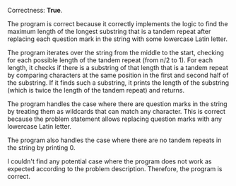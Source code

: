 Correctness: **True**.

The program is correct because it correctly implements the logic to find the maximum length of the longest substring that is a tandem repeat after replacing each question mark in the string with some lowercase Latin letter.

The program iterates over the string from the middle to the start, checking for each possible length of the tandem repeat (from n/2 to 1). For each length, it checks if there is a substring of that length that is a tandem repeat by comparing characters at the same position in the first and second half of the substring. If it finds such a substring, it prints the length of the substring (which is twice the length of the tandem repeat) and returns.

The program handles the case where there are question marks in the string by treating them as wildcards that can match any character. This is correct because the problem statement allows replacing question marks with any lowercase Latin letter.

The program also handles the case where there are no tandem repeats in the string by printing 0.

I couldn't find any potential case where the program does not work as expected according to the problem description. Therefore, the program is correct.